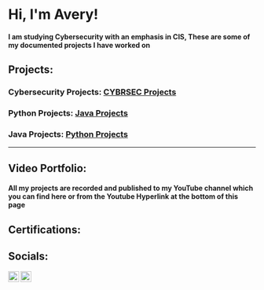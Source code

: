 <h1>Hi, I'm Avery! </h1>
<h4>I am studying Cybersecurity with an emphasis in CIS, These are some of my documented projects I have worked on</h4>

<h2>Projects:</h2>
<h3>Cybersecurity Projects: <a href="https://github.com/averyk-47/averyk-cybrsec">CYBRSEC Projects</a> </h3>
<h3>Python Projects: <a href="https://github.com/averyk-47/averyk-java">Java Projects</a> </h3>
<h3>Java Projects: <a href="https://github.com/averyk-47/averyk-python">Python Projects</a> </h3> 


<hr>
<h2>Video Portfolio:</h2>
<h4>All my projects are recorded and published to my YouTube channel which you can find here or from the Youtube Hyperlink at the bottom of this page</h4>


<h2>Certifications:</h2>



<h2>Socials:</h2>

[<img align="left" alt="Avery | YouTube" width="22px" src="https://cdn.jsdelivr.net/npm/simple-icons@v3/icons/youtube.svg" />][youtube]
[<img align="left" alt="Avery | LinkedIn" width="22px" src="https://cdn.jsdelivr.net/npm/simple-icons@v3/icons/linkedin.svg" />][linkedin]



[youtube]: https://www.youtube.com/channel/UCCL-i6UgUgipdbAmaYAUSog
[linkedin]: https://www.linkedin.com/in/avery-kuenzi-84549523a/

<!--
**joshmadakor1/joshmadakor1** is a ✨ _special_ ✨ repository because its `README.md` (this file) appears on your GitHub profile.

Here are some ideas to get you started:

- 🔭 I’m currently working on ...
- 🌱 I’m currently learning ...
- 👯 I’m looking to collaborate on ...
- 🤔 I’m looking for help with ...
- 💬 Ask me about ...
- 📫 How to reach me: ...
- 😄 Pronouns: ...
- ⚡ Fun fact: ...
-->
